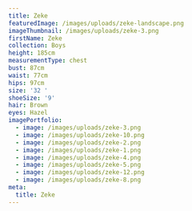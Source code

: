 ```yaml
---
title: Zeke
featuredImage: /images/uploads/zeke-landscape.png
imageThumbnail: /images/uploads/zeke-3.png
firstName: Zeke
collection: Boys
height: 185cm
measurementType: chest
bust: 87cm
waist: 77cm
hips: 97cm
size: '32 '
shoeSize: '9'
hair: Brown
eyes: Hazel
imagePortfolio:
  - image: /images/uploads/zeke-3.png
  - image: /images/uploads/zeke-10.png
  - image: /images/uploads/zeke-2.png
  - image: /images/uploads/zeke-1.png
  - image: /images/uploads/zeke-4.png
  - image: /images/uploads/zeke-5.png
  - image: /images/uploads/zeke-12.png
  - image: /images/uploads/zeke-8.png
meta:
  title: Zeke
---
```


